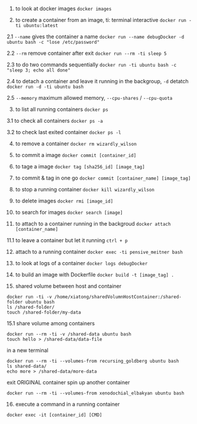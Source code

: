 1. to look at docker images
`docker images`

2. to create a container from an image, ti: terminal interactive
`docker run -ti ubuntu:latest`

2.1 `--name` gives the container a name
`docker run --name debugDocker -d ubuntu bash -c "lose /etc/password"`

2.2 `--rm` remove container after exit
`docker run --rm -ti sleep 5`

2.3 to do two commands sequentially
`docker run -ti ubuntu bash -c "sleep 3; echo all done"`

2.4 to detach a container and leave it running in the backgroup, `-d` detatch
`docker run -d -ti ubuntu bash`

2.5 `--memory` maximum allowed memory, `--cpu-shares` / `--cpu-quota`

3. to list all running containers
`docker ps`

3.1 to check all containers
`docker ps -a`

3.2 to check last exited container
`docker ps -l`

4. to remove a container
`docker rm wizardly_wilson`

5. to commit a image
`docker commit [container_id]`

6. to tage a image
`docker tag [sha256_id] [image_tag]`

7. to commit & tag in one go
`docker commit [container_name] [image_tag]`

8. to stop a running container
`docker kill wizardly_wilson`

9. to delete images
`docker rmi [image_id]`

10. to search for images
`docker search [image]`

11. to attach to a container running in the backgroud
`docker attach [container_name]`

11.1 to leave a container but let it running
`ctrl + p`

12. attach to a running container
`docker exec -ti pensive_meitner bash`

13. to look at logs of a container
`docker logs debugDocker`

14. to build an image with Dockerfile
`docker build -t [image_tag] .`

15. shared volume between host and container
```
docker run -ti -v /home/xiatong/sharedVolumnHostContainer:/shared-folder ubuntu bash
ls /shared-folder/
touch /shared-folder/my-data
```

15.1 share volume among containers
```
docker run --rm -ti -v /shared-data ubuntu bash
touch hello > /shared-data/data-file
```
in a new terminal
```
docker run --rm -ti --volumes-from recursing_goldberg ubuntu bash
ls shared-data/
echo more > /shared-data/more-data
```
exit ORIGINAL container
spin up another container
```
docker run --rm -ti --volumes-from xenodochial_elbakyan ubuntu bash
```
16. execute a command in a running container
```
docker exec -it [container_id] [CMD] 
```
